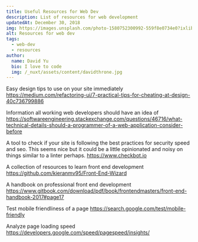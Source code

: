 ```yaml
---
title: Useful Resources for Web Dev
description: List of resources for web development
updatedAt: December 30, 2018
img: https://images.unsplash.com/photo-1580752300992-559f8e0734e0?ixlib=rb-1.2.1&ixid=eyJhcHBfaWQiOjEyMDd9&auto=format&fit=crop&w=634&q-60
alt: Resources for web dev
tags:
  - web-dev
  - resources
author:
  name: David Yu
  bio: I love to code
  img: /_nuxt/assets/content/davidthrone.jpg
---
```


Easy design tips to use on your site immediately https://medium.com/refactoring-ui/7-practical-tips-for-cheating-at-design-40c736799886

Information all working web developers should have an idea of https://softwareengineering.stackexchange.com/questions/46716/what-technical-details-should-a-programmer-of-a-web-application-consider-before

A tool to check if your site is following the best practices for security speed and seo. This seems nice but it could be a little opinionated and noisy on things similar to a linter perhaps. https://www.checkbot.io

A collection of resources to learn front end development https://github.com/kieranmv95/Front-End-Wizard

A handbook on professional front end development https://www.gitbook.com/download/pdf/book/frontendmasters/front-end-handbook-2017#page17

Test mobile friendliness of a page
https://search.google.com/test/mobile-friendly

Analyze page loading speed
https://developers.google.com/speed/pagespeed/insights/

